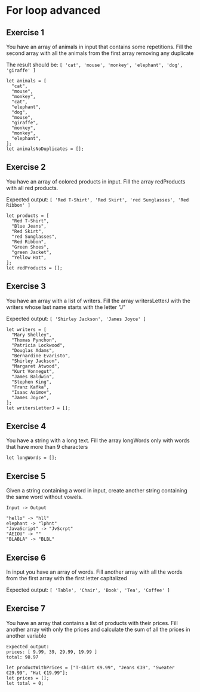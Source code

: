 # For loop advanced

## Exercise 1
You have an array of animals in input that contains some repetitions.
Fill the second array with all the animals from the first array removing any duplicate

The result should be: `[ 'cat', 'mouse', 'monkey', 'elephant', 'dog', 'giraffe' ]`
 
 
```
let animals = [
  "cat",
  "mouse",
  "monkey",
  "cat",
  "elephant",
  "dog",
  "mouse",
  "giraffe",
  "monkey",
  "monkey",
  "elephant",
];
let animalsNoDuplicates = [];
```


## Exercise 2
You have an array of colored products in input.
Fill the array redProducts with all red products.

Expected output: `[ 'Red T-Shirt', 'Red Skirt', 'red Sunglasses', 'Red Ribbon' ]`
 

```
let products = [
  "Red T-Shirt",
  "Blue Jeans",
  "Red Skirt",
  "red Sunglasses",
  "Red Ribbon",
  "Green Shoes",
  "green Jacket",
  "Yellow Hat",
];
let redProducts = [];
```

## Exercise 3
You have an array with a list of writers.
Fill the array writersLetterJ with the writers whose last name starts with the letter "J"

Expected output: `[ 'Shirley Jackson', 'James Joyce' ]`
 
```
let writers = [
  "Mary Shelley",
  "Thomas Pynchon",
  "Patricia Lockwood",
  "Douglas Adams",
  "Bernardine Evaristo",
  "Shirley Jackson",
  "Margaret Atwood",
  "Kurt Vonnegut",
  "James Baldwin",
  "Stephen King",
  "Franz Kafka",
  "Isaac Asimov",
  "James Joyce",
];
let writersLetterJ = [];
```

## Exercise 4
You have a string with a long text.
Fill the array longWords only with words that have more than 9 characters
 

```let text = "Far out in the uncharted backwaters of the unfashionable end of the western spiral arm of the Galaxy lies a small unregarded yellow sun Orbiting this at a distance of roughly ninety-two million miles is an utterly insignificant little blue green planet whose ape-descended life forms are so amazingly primitive that they still think digital watches are a pretty neat idea This planet has or rather had a problem which was this most of the people on it were unhappy for pretty much of the time Many solutions were suggested for this problem but most of these were largely concerned with the movements of small green pieces of paper which is odd because on the whole it wasn't the small green pieces of paper that were unhappy";
let longWords = [];
```




## Exercise 5
Given a string containing a word in input, create another string containing the same word without vowels.

```
Input -> Output

"hello" -> "hll"
elephant -> "lphnt"
"JavaScript" -> "JvScrpt"
"AEIOU" -> ""
"BLABLA" -> "BLBL"
```
 

## Exercise 6
In input you have an array of words.
Fill another array with all the words from the first array with the first letter capitalized

Expected output: `[ 'Table', 'Chair', 'Book', 'Tea', 'Coffee' ]`
 


## Exercise 7
You have an array that contains a list of products with their prices.
Fill another array with only the prices and calculate the sum of all the prices in another variable

```
Expected output:
prices: [ 9.99, 39, 29.99, 19.99 ]
total: 98.97
```
 

```
let productWithPrices = ["T-shirt €9.99", "Jeans €39", "Sweater €29.99", "Hat €19.99"];
let prices = [];
let total = 0;
```
